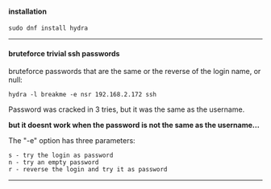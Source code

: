 #### installation

```
sudo dnf install hydra
```

***

#### bruteforce trivial ssh passwords

bruteforce passwords that are the same or the reverse of the login name, or null:
```
hydra -l breakme -e nsr 192.168.2.172 ssh
```
Password was cracked in 3 tries, but it was the same as the username.

**but it doesnt work when the password is not the same as the username...**

The "-e" option has three parameters:

```
s - try the login as password
n - try an empty password
r - reverse the login and try it as password
```

***
